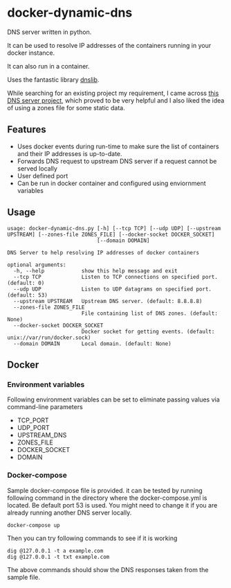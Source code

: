 # docker-dynamic-dns
DNS server written in python.

It can be used to resolve IP addresses of the containers running in your docker instance.

It can also run in a container.

Uses the fantastic library [dnslib](https://github.com/paulc/dnslib).

While searching for an existing project my requirement, I came across [this DNS server project](https://github.com/samuelcolvin/dnserver), which proved to be very helpful and I also liked the idea of using a zones file for some static data.

## Features ##
* Uses docker events during run-time to make sure the list of containers and their IP addresses is up-to-date.
* Forwards DNS request to upstream DNS server if a request cannot be served locally
* User defined port
* Can be run in docker container and configured using enviornment variables

## Usage ##

```
usage: docker-dynamic-dns.py [-h] [--tcp TCP] [--udp UDP] [--upstream UPSTREAM] [--zones-file ZONES_FILE] [--docker-socket DOCKER_SOCKET]
                             [--domain DOMAIN]

DNS Server to help resolving IP addresses of docker containers

optional arguments:
  -h, --help            show this help message and exit
  --tcp TCP             Listen to TCP connections on specified port. (default: 0)
  --udp UDP             Listen to UDP datagrams on specified port. (default: 53)
  --upstream UPSTREAM   Upstream DNS server. (default: 8.8.8.8)
  --zones-file ZONES_FILE
                        File containing list of DNS zones. (default: None)
  --docker-socket DOCKER_SOCKET
                        Docker socket for getting events. (default: unix://var/run/docker.sock)
  --domain DOMAIN       Local domain. (default: None)
```

## Docker ##
### Environment variables ###
Following environment variables can be set to eliminate passing values via command-line parameters
* TCP_PORT
* UDP_PORT
* UPSTREAM_DNS
* ZONES_FILE
* DOCKER_SOCKET
* DOMAIN

### Docker-compose ###
Sample docker-compose file is provided. it can be tested by running following command in the directory where the docker-compose.yml is located.
Be default port 53 is used. You might need to change it if you are already running another DNS server locally.
```
docker-compose up
```

Then you can try following commands to see if it is working
```
dig @127.0.0.1 -t a example.com
dig @127.0.0.1 -t txt example.com
```

The above commands should show the DNS responses taken from the sample file.

